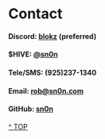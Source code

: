 # Contact

#### Discord: <a href="https://discord.gg/CgE3Sgr">blokz</a> (preferred)
#### $HIVE: <a href="http://hivel.ink/@sn0n" target="_blank">@sn0n</a>
#### Tele/SMS: (925)237-1340<br />
#### Email: <a href="mailto:rob@sn0n.com?Subject=sn0n.com">rob@sn0n.com</a>
#### GitHub: <a href="https://github.com/sn0n" target="_blank">sn0n</a>

<a class="topOfPage" href="#top" title="Go to the top of this page">^ TOP</a>
